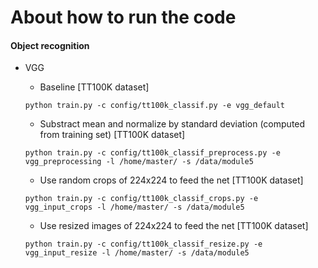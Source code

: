 # About how to run the code

#### Object recognition

  - VGG 
 
    - Baseline [TT100K dataset]
    
    ```
    python train.py -c config/tt100k_classif.py -e vgg_default
    ```
    
    - Substract mean and normalize by standard deviation (computed from training set)  [TT100K dataset]
    
    ```
    python train.py -c config/tt100k_classif_preprocess.py -e vgg_preprocessing -l /home/master/ -s /data/module5
    ```
    
    - Use random crops of 224x224 to feed the net [TT100K dataset]
    
    ```
    python train.py -c config/tt100k_classif_crops.py -e vgg_input_crops -l /home/master/ -s /data/module5
    ```
    
    - Use resized images of 224x224 to feed the net [TT100K dataset]
    
    ```
    python train.py -c config/tt100k_classif_resize.py -e vgg_input_resize -l /home/master/ -s /data/module5
    ```
    
